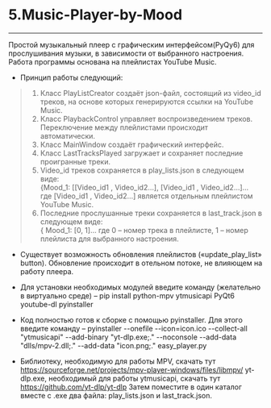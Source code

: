 # 5.Music-Player-by-Mood
---
Простой музыкальный плеер с графическим интерфейсом(PyQy6) для прослушивания музыки, в зависимости от выбранного настроения. Работа программы основана на плейлистах YouTube Music. 

- Принцип работы следующий: 
>1)	Класс PlayListCreator создаёт json-файл, состоящий из video_id треков, на основе которых генерируются ссылки на YouTube Music.
>2)	Класс PlaybackControl управляет воспроизведением треков. Переключение между плейлистами происходит автоматически.
>3)	Класс MainWindow создаёт графический интерфейс.
>4)	Класс LastTracksPlayed загружает и сохраняет последние проигранные треки.
>5) Video_id треков сохраняется в play_lists.json в следующем виде:  
{Mood_1: [[Video_id1 , Video_id2…], [Video_id1 , Video_id2…]…  
где [Video_id1 , Video_id2…] является отдельным плейлистом YouTube Music.
>6) Последние прослушанные треки сохраняется в last_track.json в следующем виде:  
{ Mood_1: [0, 1]…   где 0 – номер трека в плейлисте, 1 – номер плейлиста для выбранного настроения.

- Существует возможность обновления плейлистов («update_play_list» button). Обновление происходит в отельном потоке, не влияющем на работу плеера.

- Для установки необходимых модулей введите команду (желательно в виртуально среде) – pip install python-mpv ytmusicapi PyQt6 youtube-dl pyinstaller

- Код полностью готов к сборке с помощью pyinstaller. 
Для этого введите команду – pyinstaller --onefile --icon=icon.ico --collect-all "ytmusicapi" --add-binary "yt-dlp.exe;." --noconsole --add-data "dlls/mpv-2.dll;." --add-data "icon.png;." easy_player.py

- Библиотеку, необходимую для работы MPV, скачать тут https://sourceforge.net/projects/mpv-player-windows/files/libmpv/
yt-dlp.exe, необходимый для работы ytmusicapi, скачать тут https://github.com/yt-dlp/yt-dlp
Затем поместите в один каталог вместе с .exe два файла: play_lists.json и last_track.json. 
